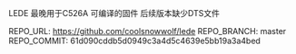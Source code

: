 LEDE 最晚用于C526A 可编译的固件 后续版本缺少DTS文件

REPO_URL: https://github.com/coolsnowwolf/lede
REPO_BRANCH: master
REPO_COMMIT: 61d090cddb5d0949c3a4d5c4639e5bb19a3a4bed

